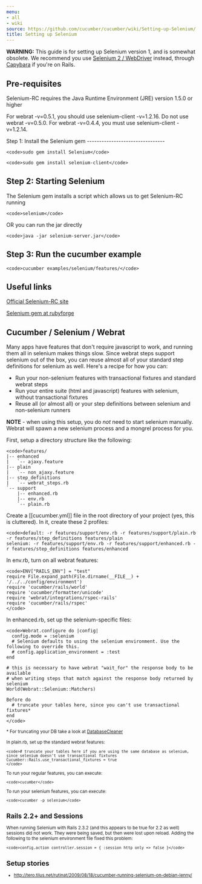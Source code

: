 ```yaml
---
menu:
- all
- wiki
source: https://github.com/cucumber/cucumber/wiki/Setting-up-Selenium/
title: Setting up Selenium
---
```


**WARNING:** This guide is for setting up Selenium version 1, and is somewhat obsolete. We recommend you use [Selenium 2 / WebDriver](http://rubygems.org/gems/selenium-webdriver) instead, through [Capybara](https://rubygems.org/gems/capybara) if you're on Rails.

Pre-requisites
--------------

Selenium-RC requires the Java Runtime Environment (JRE) version 1.5.0 or higher

<p>
For webrat -v=0.5.1, you should use selenium-client -v=1.2.16. Do not use webrat -v=0.5.0. For webrat -v=0.4.4, you must use selenium-client -v=1.2.14.

</p>
Step 1: Install the Selenium gem
--------------------------------

    <code>sudo gem install Selenium</code>

    <code>sudo gem install selenium-client</code>

Step 2: Starting Selenium
-------------------------

The Selenium gem installs a script which allows us to get Selenium-RC running

    <code>selenium</code>

OR
you can run the jar directly

    <code>java -jar selenium-server.jar</code>

Step 3: Run the cucumber example
--------------------------------

    <code>cucumber examples/selenium/features/</code>

Useful links
------------

[Official Selenium-RC site](http://seleniumhq.org/projects/remote-control/)

[Selenium gem at rubyforge](http://selenium.rubyforge.org/)

Cucumber / Selenium / Webrat
----------------------------

Many apps have features that don't require javascript to work, and running them all in selenium makes things slow. Since webrat steps support selenium out of the box, you can reuse almost all of your standard step definitions for selenium as well. Here's a recipe for how you can:

-   Run your non-selenium features with transactional fixtures and standard webrat steps
-   Run your entire suite (html and javascript) features with selenium, without transactional fixtures
-   Reuse all (or almost all) or your step definitions between selenium and non-selenium runners

**NOTE** - when using this setup, you do *not* need to start selenium manually. Webrat will spawn a new selenium process and a mongrel process for you.

First, setup a directory structure like the following:

    <code>features/
    |-- enhanced
    |   `-- ajaxy.feature
    |-- plain
    |   `-- non_ajaxy.feature
    |-- step_definitions
    |   `-- webrat_steps.rb
    `-- support
        |-- enhanced.rb
        |-- env.rb
        `-- plain.rb

</code>

Create a \[\[cucumber.yml\]\] file in the root directory of your project (yes, this is cluttered). In it, create these 2 profiles:

    <code>default: -r features/support/env.rb -r features/support/plain.rb -r features/step_definitions features/plain
    selenium: -r features/support/env.rb -r features/support/enhanced.rb -r features/step_definitions features/enhanced

</code>

In env.rb, turn on all webrat features:

    <code>ENV["RAILS_ENV"] = "test"
    require File.expand_path(File.dirname(__FILE__) + '/../../config/environment')
    require 'cucumber/rails/world'
    require 'cucumber/formatter/unicode'
    require 'webrat/integrations/rspec-rails'
    require 'cucumber/rails/rspec'
    </code>

In enhanced.rb, set up the selenium-specific files:

    <code>Webrat.configure do |config|
      config.mode = :selenium
      # Selenium defaults to using the selenium environment. Use the following to override this.
      # config.application_environment = :test
    end

    # this is necessary to have webrat "wait_for" the response body to be available
    # when writing steps that match against the response body returned by selenium
    World(Webrat::Selenium::Matchers)

    Before do
      # truncate your tables here, since you can't use transactional fixtures*
    end
    </code>

<small>\* For truncating your DB take a look at [DatabaseCleaner](http://github.com/bmabey/database_cleaner/tree/master</small>)

In plain.rb, set up the standard webrat features:

    <code># truncate your tables here if you are using the same database as selenium, since selenium doesn't use transactional fixtures
    Cucumber::Rails.use_transactional_fixtures = true
    </code>

To run your regular features, you can execute:

    <code>cucumber</code>

To run your selenium features, you can execute:

    <code>cucumber -p selenium</code>

Rails 2.2+ and Sessions
-----------------------

When running Selenium with Rails 2.3.2 (and this appears to be true for 2.2 as well) sessions did not work. They were being saved, but then were lost upon reload. Adding the following to the selenium environment file fixed this problem:

    <code>config.action_controller.session = { :session_http_only => false }</code>

Setup stories
-------------

-   <http://tero.tilus.net/rutinat/2009/08/18/cucumber-running-selenium-on-debian-lenny/>
